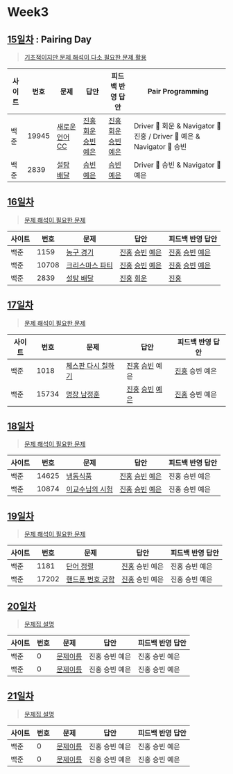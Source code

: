 # Week3

## [15일차](Day15) : Pairing Day

> [기초적이지만 문제 해석이 다소 필요한 문제 활용](https://www.acmicpc.net/group/workbook/view/9797/29016)

| 사이트 | 번호  | 문제                                                    | 답안                                                                      | 피드백 반영 답안  | Pair Programming                                                        |
| ------ | ----- | ------------------------------------------------------- | ------------------------------------------------------------------------- | ----------------- | ----------------------------------------------------------------------- |
| 백준   | 19945 | [새로운 언어 CC](https://www.acmicpc.net/problem/19945) | [진홍회운](Day15/bj19945_kjhjhw.java) [승빈예은](Day15/bj19945_wsblye.cs) | [진홍회운](Day15/bj19945_kjhjhw.java) [승빈예은](Day15/bj19945_wsblye.cs) | Driver 🚗 회운 & Navigator 🧭 진홍 / Driver 🚗 예은 & Navigator 🧭 승빈 |
| 백준   | 2839  | [설탕 배달](https://www.acmicpc.net/problem/2839)       | [승빈예은](Day15/bj2839_wsblye.java)                                      | [승빈예은](Day15/bj2839_wsblye_fb.java)          | Driver 🚗 승빈 & Navigator 🧭 예은                                      |

## [16일차](Day16)

> [문제 해석이 필요한 문제](https://www.acmicpc.net/group/workbook/view/9797/29056)

| 사이트 | 번호  | 문제                                                     | 답안                                                                                            | 피드백 반영 답안    |
| ------ | ----- | -------------------------------------------------------- | ----------------------------------------------------------------------------------------------- | ------------------- |
| 백준   | 1159  | [농구 경기](https://www.acmicpc.net/problem/1159)        | [진홍](Day16/bj1159_kjh.java) [승빈](Day16/bj1159_wsb.java) [예은](Day16/bj1159_lye.cs)     | [진홍](Day16/bj1159_kjh_fb.java) [승빈](Day16/bj1159_wsb_fb.java) [예은](Day16/bj1159_lye_fb.cs) |
| 백준   | 10708 | [크리스마스 파티](https://www.acmicpc.net/problem/10708) | [진홍](Day16/bj10708_kjh.java) [승빈](Day16/bj10708_wsb.java) [예은](Day16/bj10708_lye.cs) | [진홍](Day16/bj10708_kjh.java) [승빈](Day16/bj10708_wsb.java) [예은](Day16/bj10708_lye_fb.cs) |
| 백준   | 2839  | [설탕 배달](https://www.acmicpc.net/problem/2839)        | [진홍](Day16/bj2839_kjh.java) [회운](Day16/bj2839_jhw.java)                                     | [진홍](Day16/bj2839_kjh.java)           |

## [17일차](Day17)

> [문제 해석이 필요한 문제](https://www.acmicpc.net/group/workbook/view/9797/29147)

| 사이트 | 번호  | 문제                                                       | 답안                | 피드백 반영 답안    |
| ------ | ----- | ---------------------------------------------------------- | ------------------- | ------------------- |
| 백준   | 1018  | [체스판 다시 칠하기](https://www.acmicpc.net/problem/1018) | [진홍](Day17/bj1018_kjh.java) [승빈](Day17/bj1018_wsb.java) 예은 | [진홍](Day17/bj1018_kjh.java) 승빈 예은 |
| 백준   | 15734 | [명장 남정훈](https://www.acmicpc.net/problem/15734)       | [진홍](Day17/bj15734_kjh.java) [승빈](Day17/bj15734_wsb.java) [예은](Day17/bj15734_lye.cs) | [진홍](Day17/bj15734_kjh.java) 승빈 예은 |

## [18일차](Day18)

> [문제 해석이 필요한 문제](https://www.acmicpc.net/group/workbook/view/9797/29172)

| 사이트 | 번호 | 문제                 | 답안                | 피드백 반영 답안    |
| ------ | ---- | -------------------- | ------------------- | ------------------- |
| 백준   | 14625 | [냉동식품](https://www.acmicpc.net/problem/14625) | [진홍](Day18/bj14625_kjh.java) [승빈](Day18/bj14625_wsb.java) [예은](Day18/bj14625_lye.cs) | 진홍 승빈 예은 |
| 백준   | 10874    | [이교수님의 시험](https://www.acmicpc.net/problem/10874) | [진홍](Day18/bj10874_kjh.java) [승빈](Day18/bj10874_wsb.java) [예은](Day18/bj10874_lye.cs) | 진홍 승빈 예은 |

## [19일차](Day19)

> [문제 해석이 필요한 문제](https://www.acmicpc.net/group/workbook/view/9797/29220)

| 사이트 | 번호 | 문제                 | 답안                | 피드백 반영 답안    |
| ------ | ---- | -------------------- | ------------------- | ------------------- |
| 백준   | 1181    | [단어 정렬](https://www.acmicpc.net/problem/1181) | [진홍](Day19/bj1181_kjh.java) 승빈 예은 | 진홍 승빈 예은 |
| 백준   | 17202    | [핸드폰 번호 궁합](https://www.acmicpc.net/problem/17202) | [진홍](Day19/bj17202_kjh.java) 승빈 예은 | 진홍 승빈 예은 |

## [20일차](Day20)

> [문제집 설명](문제집링크)

| 사이트 | 번호 | 문제                 | 답안                | 피드백 반영 답안    |
| ------ | ---- | -------------------- | ------------------- | ------------------- |
| 백준   | 0    | [문제이름](문제링크) | 진홍 승빈 예은 | 진홍 승빈 예은 |
| 백준   | 0    | [문제이름](문제링크) | 진홍 승빈 예은 | 진홍 승빈 예은 |

## [21일차](Day21)

> [문제집 설명](문제집링크)

| 사이트 | 번호 | 문제                 | 답안                | 피드백 반영 답안    |
| ------ | ---- | -------------------- | ------------------- | ------------------- |
| 백준   | 0    | [문제이름](문제링크) | 진홍 승빈 예은 | 진홍 승빈 예은 |
| 백준   | 0    | [문제이름](문제링크) | 진홍 승빈 예은 | 진홍 승빈 예은 |
